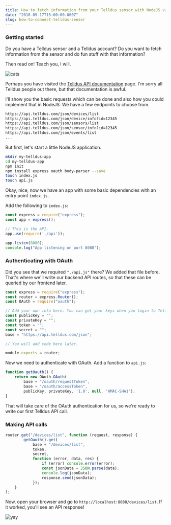 ```yaml
---
title: How to fetch information from your Telldus sensor with NodeJS via Telldus Live API
date: "2018-09-17T15:00:00.000Z"
slug: how-to-connect-telldus-sensor
---
```


### Getting started
Do you have a Telldus sensor and a Telldus account? Do you want to fetch information from the sensor and do fun stuff with that information?

Then read on! Teach you, I will.

![cats](https://media.giphy.com/media/1QLhxpMVDeoy4/giphy.gif)

Perhaps you have visited the [Telldus API documentation](http://api.telldus.com/documentation/live) page. I'm sorry all Telldus people out there, but that documentation is awful.

I'll show you the basic requests which can be done and also how you could implement that in NodeJS. We have a few endpoints to choose from.

``` bash
https://api.telldus.com/json/devices/list
https://api.telldus.com/json/device/info?id=12345
https://api.telldus.com/json/sensors/list
https://api.telldus.com/json/sensor/info?id=12345
https://api.telldus.com/json/events/list
...
```

But first, let's start a little NodeJS application.

``` bash
mkdir my-telldus-app
cd my-telldus-app
npm init
npm install express oauth body-parser --save
touch index.js
touch api.js
```

Okay, nice, now we have an app with some basic dependencies with an entry point `index.js`.

Add the following to `index.js`:

```javascript
const express = require("express");
const app = express();

// This is the API.
app.use(require('./api'));

app.listen(8080);
console.log("App listening on port 8080");
```
### Authenticating with OAuth
Did you see that we required `"./api.js"` there? We added that file before. That's where we'll write our backend API routes, so that these can be queried by our frontend later.

```javascript
const express = require("express");
const router = express.Router();
const OAuth = require("oauth");

// Add your own info here. You can get your keys when you login to Telldus.
const publicKey = "";
const privateKey = "";
const token = "";
const secret = "";
base = "https://api.telldus.com/json";

// You will add code here later.

module.exports = router;
```

Now we need to authenticate with OAuth. Add a function to `api.js`:

```javascript
function getOauth() {
    return new OAuth.OAuth(
        base + "/oauth/requestToken",
        base + "/oauth/accessToken",
        publicKey, privateKey, '1.0', null, 'HMAC-SHA1');
}
```

That will take care of the OAuth authentication for us, so we're ready to write our first Telldus API call.

### Making API calls

```javascript
router.get("/devices/list", function (request, response) {
        getOauth().get(
            base + "/devices/list",
            token,
            secret,
            function (error, data, res) {
                if (error) console.error(error);
                const jsonData = JSON.parse(data);
                console.log(jsonData);
                response.send(jsonData);
            });
    }
);
```

Now, open your browser and go to `http://localhost:8080/devices/list`. If it worked, you'll see an API response!

![yay](https://media.giphy.com/media/5wWf7H0WTquIU1DFY4g/giphy.gif)